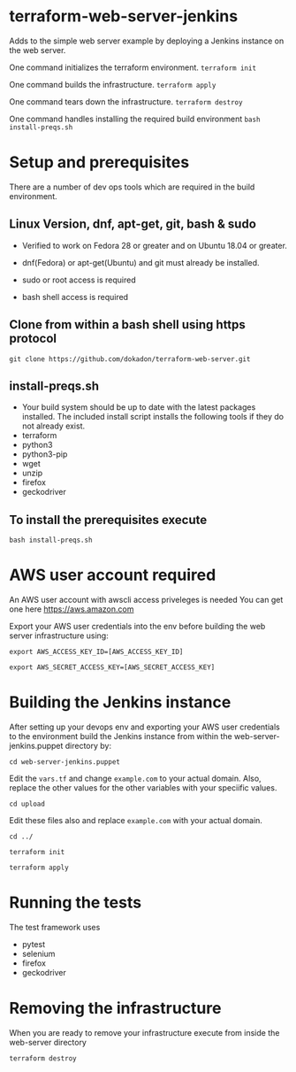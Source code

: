 # terraform-web-server-jenkins
Adds to the simple web server example by deploying a Jenkins instance on the web server.

One command initializes the terraform environment.
``terraform init``

One command builds the infrastructure.
``terraform apply``

One command tears down the infrastructure.
``terraform destroy``

One command handles installing the required build environment
``bash install-preqs.sh``

# Setup and prerequisites

There are a number of dev ops tools which are required in the build environment.

## Linux Version, dnf, apt-get, git, bash & sudo
* Verified to work on Fedora 28 or greater and on Ubuntu 18.04 or greater.

* dnf(Fedora) or apt-get(Ubuntu) and git must already be installed.

* sudo or root access is required

* bash shell access is required

## Clone from within a bash shell using https protocol

``git clone https://github.com/dokadon/terraform-web-server.git``

## install-preqs.sh
* Your build system should be up to date with the latest packages installed.  The included install script installs the following tools if they do not already exist.
* terraform
* python3
* python3-pip
* wget
* unzip
* firefox
* geckodriver

## To install the prerequisites execute

``bash install-preqs.sh``

# AWS user account required
An AWS user account with awscli access priveleges is needed
You can get one here https://aws.amazon.com

Export your AWS user credentials into the env before building the web server infrastructure using:

``export AWS_ACCESS_KEY_ID=[AWS_ACCESS_KEY_ID]``

``export AWS_SECRET_ACCESS_KEY=[AWS_SECRET_ACCESS_KEY]``

# Building the Jenkins instance

After setting up your devops env and exporting your AWS user credentials to the environment build the Jenkins instance from within the web-server-jenkins.puppet directory by:

``cd web-server-jenkins.puppet``

Edit the ``vars.tf`` and change ``example.com`` to your actual domain.  Also, replace the other values for the other variables with your speciific values.

``cd upload``

Edit these files also and replace ``example.com`` with your actual domain.

``cd ../``

``terraform init``

``terraform apply``

# Running the tests

The test framework uses
* pytest
* selenium
* firefox
* geckodriver

# Removing the infrastructure

When you are ready to remove your infrastructure execute from inside the web-server directory

``terraform destroy``
